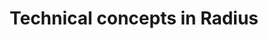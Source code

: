 ---
type: docs
title: "Technical concepts in Radius"
linkTitle: "Technical concepts"
description: "Learn about the architecture, API design, and other technical concepts of Radius"
weight: 300
---